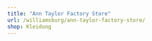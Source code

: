 ```yaml
---
title: "Ann Taylor Factory Store"
url: /williamsburg/ann-taylor-factory-store/
shop: Kleidung
---
```

